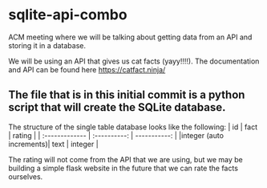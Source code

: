 # sqlite-api-combo
ACM meeting where we will be talking about getting data from an API and storing it in a database.

We will be using an API that gives us cat facts (yayy!!!!).
The documentation and API can be found here https://catfact.ninja/

## The file that is in this initial commit is a python script that will create the SQLite database.
The structure of the single table database looks like the following:
| id             | fact         | rating       |
| :------------- | :----------: | -----------: |
|integer (auto increments)| text   | integer   |

The rating will not come from the API that we are using, but we may be building a simple flask website in the future that we can rate the facts ourselves.
